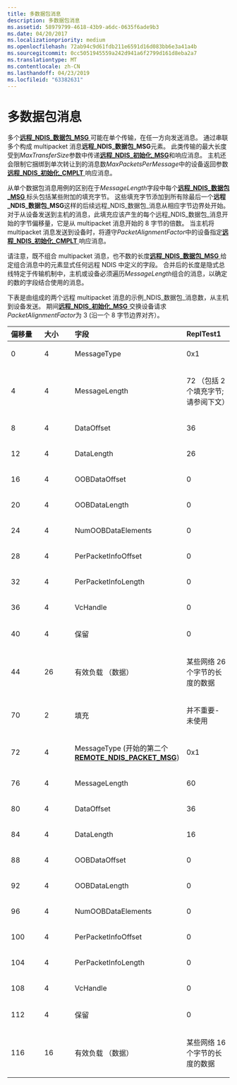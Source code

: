 ```yaml
---
title: 多数据包消息
description: 多数据包消息
ms.assetid: 58979799-4618-43b9-a6dc-0635f6ade9b3
ms.date: 04/20/2017
ms.localizationpriority: medium
ms.openlocfilehash: 72ab94c9d61fdb211e6591d16d083bb6e3a41a4b
ms.sourcegitcommit: 0cc5051945559a242d941a6f2799d161d8eba2a7
ms.translationtype: MT
ms.contentlocale: zh-CN
ms.lasthandoff: 04/23/2019
ms.locfileid: "63382631"
---
```

# <a name="multipacket-messages"></a>多数据包消息





多个[**远程\_NDIS\_数据包\_MSG** ](https://msdn.microsoft.com/library/windows/hardware/ff570635)可能在单个传输，在任一方向发送消息。 通过串联多个构成 multipacket 消息**远程\_NDIS\_数据包\_MSG**元素。 此类传输的最大长度受到*MaxTransferSize*参数中传递[**远程\_NDIS\_初始化\_MSG**](https://msdn.microsoft.com/library/windows/hardware/ff570624)和响应消息。 主机还会限制它捆绑到单次转让到的消息数*MaxPacketsPerMessage*中的设备返回参数[**远程\_NDIS\_初始化\_CMPLT** ](https://msdn.microsoft.com/library/windows/hardware/ff570621)响应消息。

从单个数据包消息用例的区别在于*MessageLength*字段中每个[**远程\_NDIS\_数据包\_MSG** ](https://msdn.microsoft.com/library/windows/hardware/ff570635)标头包括某些附加的填充字节。 这些填充字节添加到所有除最后一个**远程\_NDIS\_数据包\_MSG**这样的后续远程\_NDIS\_数据包\_消息从相应字节边界处开始。 对于从设备发送到主机的消息，此填充应该产生的每个远程\_NDIS\_数据包\_消息开始的字节偏移量，它是从 multipacket 消息开始的 8 字节的倍数。 当主机将 multipacket 消息发送到设备时，将遵守*PacketAlignmentFactor*中的设备指定[**远程\_NDIS\_初始化\_CMPLT** ](https://msdn.microsoft.com/library/windows/hardware/ff570621)响应消息。

请注意，既不组合 multipacket 消息，也不数的长度[**远程\_NDIS\_数据包\_MSG** ](https://msdn.microsoft.com/library/windows/hardware/ff570635)给定组合消息中的元素显式任何远程 NDIS 中定义的字段。 合并后的长度是隐式总线特定于传输机制中，主机或设备必须遍历*MessageLength*组合的消息，以确定的数的字段结合使用的消息。

下表是由组成的两个远程 multipacket 消息的示例\_NDIS\_数据包\_消息数，从主机到设备发送。 期间[**远程\_NDIS\_初始化\_MSG** ](https://msdn.microsoft.com/library/windows/hardware/ff570624)交换设备请求*PacketAlignmentFactor*为 3 (沿一个 8 字节边界对齐）。

<table>
<colgroup>
<col width="25%" />
<col width="25%" />
<col width="25%" />
<col width="25%" />
</colgroup>
<thead>
<tr class="header">
<th align="left">偏移量</th>
<th align="left">大小</th>
<th align="left">字段</th>
<th align="left">ReplTest1</th>
</tr>
</thead>
<tbody>
<tr class="odd">
<td align="left"><p>0</p></td>
<td align="left"><p>4</p></td>
<td align="left"><p>MessageType</p></td>
<td align="left"><p>0x1</p></td>
</tr>
<tr class="even">
<td align="left"><p>4</p></td>
<td align="left"><p>4</p></td>
<td align="left"><p>MessageLength</p></td>
<td align="left"><p>72 （包括 2 个填充字节; 请参阅下文）</p></td>
</tr>
<tr class="odd">
<td align="left"><p>8</p></td>
<td align="left"><p>4</p></td>
<td align="left"><p>DataOffset</p></td>
<td align="left"><p>36</p></td>
</tr>
<tr class="even">
<td align="left"><p>12</p></td>
<td align="left"><p>4</p></td>
<td align="left"><p>DataLength</p></td>
<td align="left"><p>26</p></td>
</tr>
<tr class="odd">
<td align="left"><p>16</p></td>
<td align="left"><p>4</p></td>
<td align="left"><p>OOBDataOffset</p></td>
<td align="left"><p>0</p></td>
</tr>
<tr class="even">
<td align="left"><p>20</p></td>
<td align="left"><p>4</p></td>
<td align="left"><p>OOBDataLength</p></td>
<td align="left"><p>0</p></td>
</tr>
<tr class="odd">
<td align="left"><p>24</p></td>
<td align="left"><p>4</p></td>
<td align="left"><p>NumOOBDataElements</p></td>
<td align="left"><p>0</p></td>
</tr>
<tr class="even">
<td align="left"><p>28</p></td>
<td align="left"><p>4</p></td>
<td align="left"><p>PerPacketInfoOffset</p></td>
<td align="left"><p>0</p></td>
</tr>
<tr class="odd">
<td align="left"><p>32</p></td>
<td align="left"><p>4</p></td>
<td align="left"><p>PerPacketInfoLength</p></td>
<td align="left"><p>0</p></td>
</tr>
<tr class="even">
<td align="left"><p>36</p></td>
<td align="left"><p>4</p></td>
<td align="left"><p>VcHandle</p></td>
<td align="left"><p>0</p></td>
</tr>
<tr class="odd">
<td align="left"><p>40</p></td>
<td align="left"><p>4</p></td>
<td align="left"><p>保留</p></td>
<td align="left"><p>0</p></td>
</tr>
<tr class="even">
<td align="left"><p>44</p></td>
<td align="left"><p>26</p></td>
<td align="left"><p>有效负载 （数据）</p></td>
<td align="left"><p>某些网络 26 个字节的长度的数据</p></td>
</tr>
<tr class="odd">
<td align="left"><p>70</p></td>
<td align="left"><p>2</p></td>
<td align="left"><p>填充</p></td>
<td align="left"><p>并不重要-未使用</p></td>
</tr>
<tr class="even">
<td align="left"><p>72</p></td>
<td align="left"><p>4</p></td>
<td align="left"><p>MessageType (开始的第二个<a href="https://msdn.microsoft.com/library/windows/hardware/ff570635" data-raw-source="[&lt;strong&gt;REMOTE_NDIS_PACKET_MSG&lt;/strong&gt;](https://msdn.microsoft.com/library/windows/hardware/ff570635)"> <strong>REMOTE_NDIS_PACKET_MSG</strong></a>)</p></td>
<td align="left"><p>0x1</p></td>
</tr>
<tr class="odd">
<td align="left"><p>76</p></td>
<td align="left"><p>4</p></td>
<td align="left"><p>MessageLength</p></td>
<td align="left"><p>60</p></td>
</tr>
<tr class="even">
<td align="left"><p>80</p></td>
<td align="left"><p>4</p></td>
<td align="left"><p>DataOffset</p></td>
<td align="left"><p>36</p></td>
</tr>
<tr class="odd">
<td align="left"><p>84</p></td>
<td align="left"><p>4</p></td>
<td align="left"><p>DataLength</p></td>
<td align="left"><p>16</p></td>
</tr>
<tr class="even">
<td align="left"><p>88</p></td>
<td align="left"><p>4</p></td>
<td align="left"><p>OOBDataOffset</p></td>
<td align="left"><p>0</p></td>
</tr>
<tr class="odd">
<td align="left"><p>92</p></td>
<td align="left"><p>4</p></td>
<td align="left"><p>OOBDataLength</p></td>
<td align="left"><p>0</p></td>
</tr>
<tr class="even">
<td align="left"><p>96</p></td>
<td align="left"><p>4</p></td>
<td align="left"><p>NumOOBDataElements</p></td>
<td align="left"><p>0</p></td>
</tr>
<tr class="odd">
<td align="left"><p>100</p></td>
<td align="left"><p>4</p></td>
<td align="left"><p>PerPacketInfoOffset</p></td>
<td align="left"><p>0</p></td>
</tr>
<tr class="even">
<td align="left"><p>104</p></td>
<td align="left"><p>4</p></td>
<td align="left"><p>PerPacketInfoLength</p></td>
<td align="left"><p>0</p></td>
</tr>
<tr class="odd">
<td align="left"><p>108</p></td>
<td align="left"><p>4</p></td>
<td align="left"><p>VcHandle</p></td>
<td align="left"><p>0</p></td>
</tr>
<tr class="even">
<td align="left"><p>112</p></td>
<td align="left"><p>4</p></td>
<td align="left"><p>保留</p></td>
<td align="left"><p>0</p></td>
</tr>
<tr class="odd">
<td align="left"><p>116</p></td>
<td align="left"><p>16</p></td>
<td align="left"><p>有效负载 （数据）</p></td>
<td align="left"><p>某些网络 16 个字节的长度的数据</p></td>
</tr>
</tbody>
</table>

 

 

 





